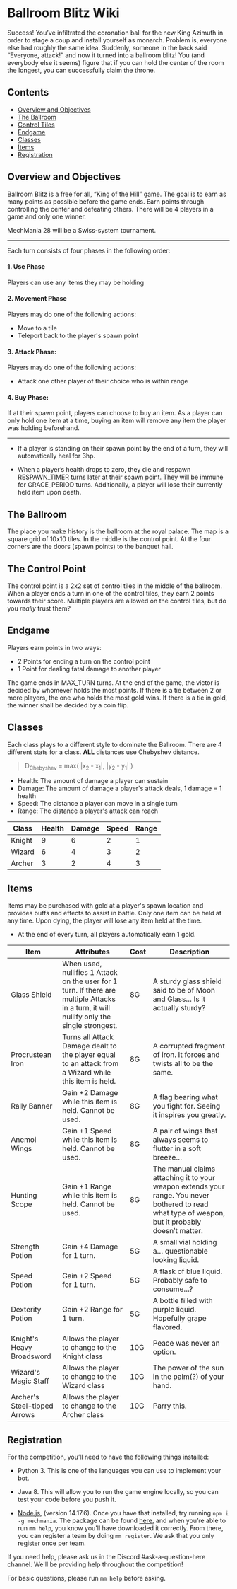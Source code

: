 # Ballroom Blitz Wiki  
Success! You’ve infiltrated the coronation ball for the new King Azimuth in order to stage a coup and install yourself as monarch. Problem is, everyone else had roughly the same idea. Suddenly, someone in the back said “Everyone, attack!” and now it turned into a ballroom blitz! You (and everybody else it seems) figure that if you can hold the center of the room the longest, you can successfully claim the throne.  

## Contents
- [Overview and Objectives](#overview-and-objectives)  
- [The Ballroom](#the-ballroom)
- [Control Tiles](#the-control-point)
- [Endgame](#endgame)
- [Classes](#classes)
- [Items](#items)
- [Registration](#registration)

## Overview and Objectives  
Ballroom Blitz is a free for all, “King of the Hill” game. The goal is to earn as many points as possible before the game ends. Earn points through controlling the center and defeating others. There will be 4 players in a game and only one winner.

MechMania 28 will be a Swiss-system tournament.  

---

Each turn consists of four phases in the following order:
#### 1. Use Phase
Players can use any items they may be holding  
#### 2. Movement Phase
Players may do one of the following actions:
- Move to a tile
- Teleport back to the player's spawn point
#### 3. Attack Phase:
Players may do one of the following actions:
- Attack one other player of their choice who is within range
#### 4. Buy Phase:
If at their spawn point, players can choose to buy an item. As a player can only hold one item at a time, buying an item will remove any item the player was holding beforehand.   

---

- If a player is standing on their spawn point by the end of a turn, they will automatically heal for 3hp.  

- When a player’s health drops to zero, they die and respawn RESPAWN_TIMER turns later at their spawn point. They will be immune for GRACE_PERIOD turns. Additionally, a player will lose their currently held item upon death.

## The Ballroom 
The place you make history is the ballroom at the royal palace. The map is a square grid of 10x10 tiles. In the middle is the control point. At the four corners are the doors (spawn points) to the banquet hall.

## The Control Point 
The control point is a 2x2 set of control tiles in the middle of the ballroom. When a player ends a turn in one of the control tiles, they earn 2 points towards their score. Multiple players are allowed on the control tiles, but do you _really_ trust them?

## Endgame
Players earn points in two ways:
- 2 Points for ending a turn on the control point
- 1 Point for dealing fatal damage to another player  
   
The game ends in MAX_TURN turns. At the end of the game, the victor is decided by whomever holds the most points. If there is a tie between 2 or more players, the one who holds the most gold wins. If there is a tie in gold, the winner shall be decided by a coin flip.  

## Classes
Each class plays to a different style to dominate the Ballroom. There are 4 different stats for a class. **ALL** distances use Chebyshev distance.  
> D<sub>Chebyshev</sub> = max( |x<sub>2</sub> - x<sub>1</sub>|, |y<sub>2</sub> - y<sub>1</sub>| )
- Health: The amount of damage a player can sustain
- Damage: The amount of damage a player's attack deals, 1 damage = 1 health  
- Speed: The distance a player can move in a single turn  
- Range: The distance a player's attack can reach  

| Class  | Health | Damage | Speed | Range |  
|--------|--------|--------|-------|-------|
| Knight | 9      | 6      | 2     | 1     | 
| Wizard | 6      | 4      | 3     | 2     |  
| Archer | 3      | 2      | 4     | 3     |

## Items
Items may be purchased with gold at a player's spawn location and provides buffs and effects to assist in battle. Only one item can be held at any time. Upon dying, the player will lose any item held at the time.  
- At the end of every turn, all players automatically earn 1 gold.  

| Item                         | Attributes                                                                                                                                | Cost | Description                                                                                                                                      |
|------------------------------|-------------------------------------------------------------------------------------------------------------------------------------------|------|--------------------------------------------------------------------------------------------------------------------------------------------------|
| Glass Shield                 | When used, nullifies 1 Attack on the user for 1 turn. If there are multiple Attacks in a turn, it will nullify only the single strongest. | 8G    | A sturdy glass shield said to be of Moon and Glass… Is it actually sturdy?                                                                       |
| Procrustean Iron             | Turns all Attack Damage dealt to the player equal to an attack from a Wizard while this item is held.                                     | 8G    | A corrupted fragment of iron. It forces and twists all to be the same.                                                                           |
| Rally Banner                 | Gain +2 Damage while this item is held. Cannot be used.                                                                                   | 8G    | A flag bearing what you fight for. Seeing it inspires you greatly.                                                                               |
| Anemoi Wings                 | Gain +1 Speed while this item is held. Cannot be used.                                                                                    | 8G    | A pair of wings that always seems to flutter in a soft breeze…                                                                                   |
| Hunting Scope                | Gain +1 Range while this item is held. Cannot be used.                                                                                    | 8G    | The manual claims attaching it to your weapon extends your range. You never bothered to read what type of weapon, but it probably doesn’t matter. |
| Strength Potion              | Gain +4 Damage for 1 turn.                                                                                                                | 5G    | A small vial holding a… questionable looking liquid.                                                                                             |
| Speed Potion                 | Gain +2 Speed for 1 turn.                                                                                                                 | 5G    | A flask of blue liquid. Probably safe to consume…?                                                                                               |
| Dexterity Potion             | Gain +2 Range for 1 turn.                                                                                                                 | 5G    | A bottle filled with purple liquid. Hopefully grape flavored.                                                                                    |
| Knight's Heavy Broadsword    | Allows the player to change to the Knight class                                                                                           | 10G   | Peace was never an option.                                                                                                                       |
| Wizard's Magic Staff         | Allows the player to change to the Wizard class                                                                                           | 10G   | The power of the sun in the palm(?) of your hand.                                                                                                |
| Archer's Steel-tipped Arrows | Allows the player to change to the Archer class                                                                                           | 10G   | Parry this.                                                                                                                                      |

## Registration  
For the competition, you’ll need to have the following things installed:

- Python 3. This is one of the languages you can use to implement your bot.

- Java 8. This will allow you to run the game engine locally, so you can test your code before you push it.

- [Node.js](https://nodejs.org/en/), (version 14.17.6). Once you have that installed, try running `npm i -g mechmania`. The package can be found [here](https://www.npmjs.com/package/mechmania), and when you’re able to run `mm help`, you know you'll have downloaded it correctly. From there, you can register a team by doing `mm register`. We ask that you only register once per team.

If you need help, please ask us in the Discord #ask-a-question-here channel. We'll be providing help throughout the competition!

For basic questions, please run `mm help` before asking.
